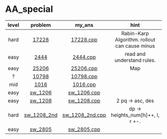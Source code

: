 # AA_special
| level | problem | my_ans | hint |
| :--: | :--: | :--: | :--: |
| hard | [17228](https://www.acmicpc.net/problem/17228) | [17228.cpp](./17228/17228.cpp) | Rabin-Karp Algorithm. rollout can cause minus |
| easy | [2444](https://www.acmicpc.net/problem/2444) | [2444.cpp](./2444/2444.cpp) | read and understand rules. |
| easy | [25206](https://www.acmicpc.net/problem/25206) | [25206.cpp](./25206/25206.cpp) | Map |
| ? | [10798](https://www.acmicpc.net/problem/10798) | [10798.cpp](./10798/10798.cpp) |  |
| mid | [1016](https://www.acmicpc.net/problem/1016) | [1016.cpp](./1016/1016.cpp) |  |
| easy | [sw_1206](https://swexpertacademy.com/main/code/problem/problemDetail.do?problemLevel=3&problemLevel=4&problemLevel=5&problemLevel=6&contestProbId=AV134DPqAA8CFAYh&categoryId=AV134DPqAA8CFAYh&categoryType=CODE&problemTitle=&orderBy=FIRST_REG_DATETIME&selectCodeLang=ALL&select-1=6&pageSize=10&pageIndex=1) | [sw_1206.cpp](./sw_1206/sw_1206.cpp) |  |
| easy | [sw_1208](https://swexpertacademy.com/main/code/problem/problemDetail.do?contestProbId=AV139KOaABgCFAYh) | [sw_1208.cpp](./sw_1208/sw_1208.cpp) | 2 pq -> asc, des |
| hard | [sw_1208_2nd](https://swexpertacademy.com/main/code/problem/problemDetail.do?contestProbId=AV139KOaABgCFAYh) | [sw_1208_2nd.cpp](./sw_1208_2nd/sw_1208_2nd.cpp) | dp -> heights_num[h]++, l, r +-. |
| easy | [sw_2805](https://www.acmicpc.net/problem/sw_2805) | [sw_2805.cpp](./sw_2805/sw_2805.cpp) |  |

